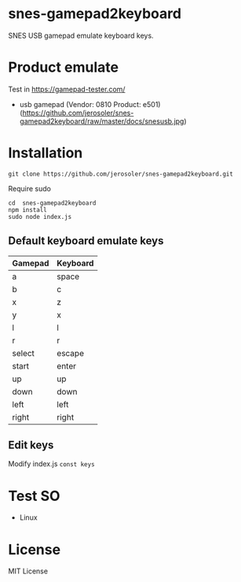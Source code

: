 # snes-gamepad2keyboard



SNES USB gamepad emulate keyboard keys.

# Product emulate
Test in https://gamepad-tester.com/
- usb gamepad (Vendor: 0810 Product: e501)
(https://github.com/jerosoler/snes-gamepad2keyboard/raw/master/docs/snesusb.jpg)

# Installation

```
git clone https://github.com/jerosoler/snes-gamepad2keyboard.git
```

Require sudo
```
cd  snes-gamepad2keyboard
npm install
sudo node index.js
```

## Default keyboard emulate keys

Gamepad | Keyboard
---|---
a | space
b | c
x | z
y | x
l | l
r | r
select | escape
start | enter
up | up
down | down
left | left
right | right

## Edit keys
Modify index.js `const keys`

# Test SO
- Linux

# License
MIT License
